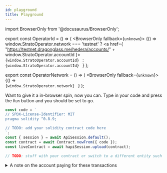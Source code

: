 ```yaml
---
id: playground
title: Playground
---
```


import BrowserOnly from '@docusaurus/BrowserOnly';

export const OperatorId = () => (
  <BrowserOnly fallback={<code>unknown</code>}>
    {() => 
      window.StratoOperator.network === 'testnet' ? 
      <a href={ "https://testnet.dragonglass.me/hedera/accounts/" + window.StratoOperator.accountId }>
        <code>
          {window.StratoOperator.accountId}
        </code>
      </a> 
      : 
      <code>
        {window.StratoOperator.accountId}
      </code>
    }
  </BrowserOnly>
);

export const OperatorNetwork = () => (
  <BrowserOnly fallback={<code>unknown</code>}>
    {() => <code> {window.StratoOperator.network} </code> }
  </BrowserOnly>
);

Want to give it a in-browser spin, now you can. Type in your code and press the `Run` button and you should be set to go.

```js live
const code = `
// SPDX-License-Identifier: MIT
pragma solidity ^0.8.9;

// TODO: add your solidity contract code here
`;
const { session } = await ApiSession.default();
const contract = await Contract.newFrom({ code });
const liveContract = await hapiSession.upload(contract);

// TODO: stuff with your contract or switch to a different entity such as a token or Json ...
```

<details>
  <summary>A note on the account paying for these transactions</summary>

Please be considerate with the transactions that you run as to also give others the oportunity to play and learn. By default, the session will be operated by <OperatorId /> on the <OperatorNetwork /> network. We strive to keep a working balance on it, but if we can't keep up with the usage, you might experience failed transactions due to insuficient funds. If this happens you can also
use your own hedera account to pay for them. [Hedera's Portal](https://portal.hedera.com/) is the best and easiest way to start out in this scenario.

Once available, you can create a session using your account like so:

```json
const { session } = await ApiSession.default({
  client: {
    operatorId: <Your operator account id>
    operatorKey: <Your operator private key>
  },
  network: {
    name: testnet / previewnet / customnet
  }
});
```

To find out more configuration options, head over to our [configuration page](configuration.md).

</details>